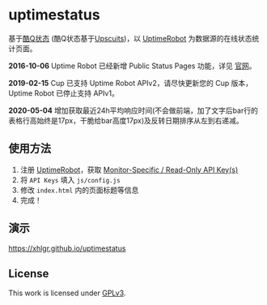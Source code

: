 # uptimestatus

基于[酷Q状态](https://github.com/CoolQ/Cup) (酷Q状态基于[Upscuits](https://github.com/digibart/upscuits))，以 [UptimeRobot](https://uptimerobot.com/) 为数据源的在线状态统计页面。

**2016-10-06** Uptime Robot 已经新增 Public Status Pages 功能，详见 [官网](https://blog.uptimerobot.com/introducing-public-status-pages-yay/)。

**2019-02-15** Cup 已支持 Uptime Robot APIv2，请尽快更新您的 Cup 版本，Uptime Robot 已停止支持 APIv1。

**2020-05-04** 增加获取最近24h平均响应时间(不会做前端，加了文字后bar行的表格行高始终是17px，干脆给bar高度17px)及反转日期排序从左到右递减。

## 使用方法

1. 注册 [UptimeRobot](https://uptimerobot.com/)，获取 [Monitor-Specific / Read-Only API Key(s)](https://uptimerobot.com/dashboard.php#mySettings)
2. 将 `API Keys` 填入 `js/config.js`
3. 修改 `index.html` 内的页面标题等信息
4. 完成！

## 演示

https://xhlgr.github.io/uptimestatus

## License

This work is licensed under [GPLv3](https://github.com/CoolQ/Cup/blob/master/LICENSE).
